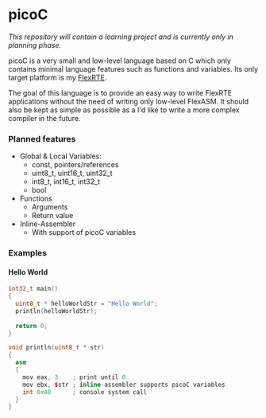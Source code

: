 # picoC

*This repository will contain a learning project and is currently only in planning phase.*

picoC is a very small and low-level language based on C which only contains minimal language features such as functions and variables. Its only target platform is my [FlexRTE](https://github.com/pointermess/FlexRTE-X).

The goal of this language is to provide an easy way to write FlexRTE applications without the need of writing only low-level FlexASM. It should also be kept as simple as possible as a I'd like to write a more complex compiler in the future.

### Planned features
- Global & Local Variables:
    - const, pointers/references
    - uint8_t, uint16_t, uint32_t
    - int8_t, int16_t, int32_t
    - bool
- Functions
    - Arguments
    - Return value
- Inline-Assembler
    - With support of picoC variables

### Examples
#### Hello World
```cpp
int32_t main()
{
  uint8_t * helloWorldStr = "Hello World";
  println(helloWorldStr);
  
  return 0;
}

void println(uint8_t * str)
{
  asm
  {
    mov eax, 3    ; print until 0
    mov ebx, $str ; inline-assembler supports picoC variables
    int 0x40      ; console system call
  }
}
```

